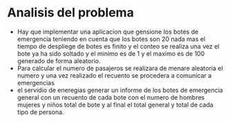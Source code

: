 # Analisis del problema
- Hay que implementar una aplicacion  que gensione los botes de emergencia teniendo en cuenta que los botes son 20 nada mas el tiempo de despliege de botes es finito y el conteo se realiza una vez el bote ya ha sido soltado y el minimo es de 1 y el maximo es de 100 generado de forma aleatorio.
- Para calcular el numero de pasajeros se realizara de menare aleatoria el numero  y una vez realizado el recuento se procedera a comunicar a emergencias
- el servidio de eneregias generar un informe de los botes de emergencia general con un recuento  de cada bote con el numero de hombres mujeres  y niños total de bote y al final  el total general y total de cada tipo de persona. 
